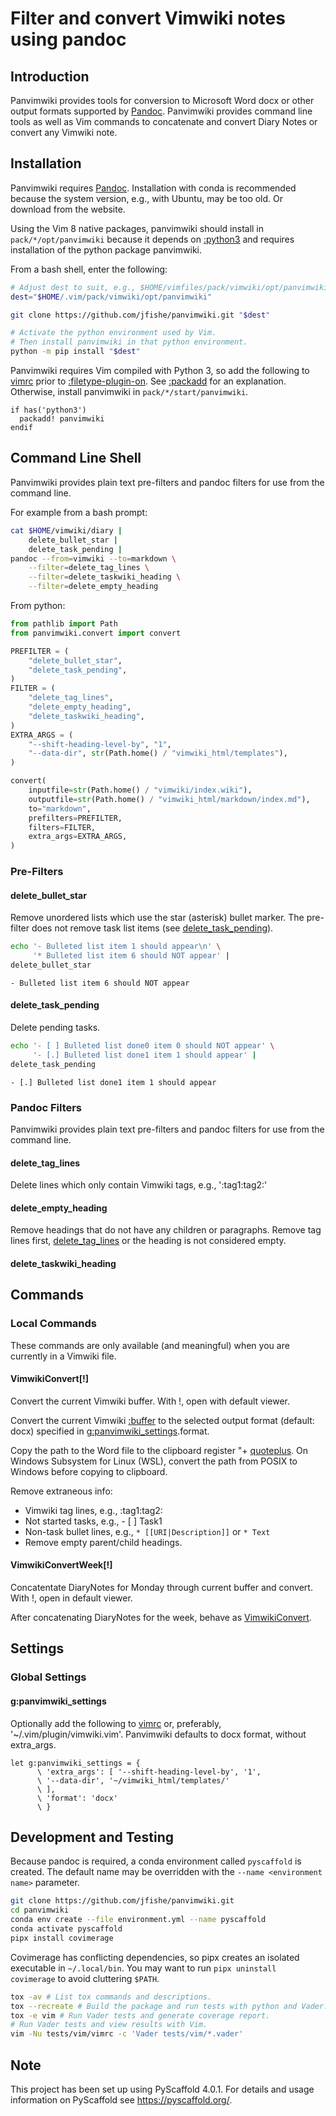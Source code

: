 # Filter and convert Vimwiki notes using pandoc

## Introduction

Panvimwiki provides tools for conversion to Microsoft Word docx or other
output formats supported by
[Pandoc](https://pandoc.org/ "Pandoc a universal document converter").
Panvimwiki provides command line tools as well as Vim commands to
concatenate and convert Diary Notes or convert any Vimwiki note.

## Installation

Panvimwiki requires
[Pandoc](https://pandoc.org/ "Pandoc a universal document converter").
Installation with conda is recommended because the system version, e.g., with
Ubuntu, may be too old. Or download from the website.

Using the Vim 8 native packages, panvimwiki should install in
`pack/*/opt/panvimwiki` because it depends on [:python3](https://vimhelp.org/if_pyth.txt.html#python3)
and requires installation of the python package panvimwiki.

From a bash shell, enter the following:

```bash
# Adjust dest to suit, e.g., $HOME/vimfiles/pack/vimwiki/opt/panvimwiki
dest="$HOME/.vim/pack/vimwiki/opt/panvimwiki"

git clone https://github.com/jfishe/panvimwiki.git "$dest"

# Activate the python environment used by Vim.
# Then install panvimwiki in that python environment.
python -m pip install "$dest"
```

Panvimwiki requires Vim compiled with Python 3, so add the following to
[vimrc](https://vimhelp.org/starting.txt.html#vimrc)
prior to [:filetype-plugin-on](https://vimhelp.org/filetype.txt.html#%3Afiletype-plugin-on).
See [:packadd](https://vimhelp.org/repeat.txt.html#%3Apackadd)
for an explanation. Otherwise, install panvimwiki in `pack/*/start/panvimwiki`.

```vim
if has('python3')
  packadd! panvimwiki
endif
```

## Command Line Shell

Panvimwiki provides plain text pre-filters and pandoc filters for use from
the command line.

For example from a bash prompt:

```bash
cat $HOME/vimwiki/diary |
    delete_bullet_star |
    delete_task_pending |
pandoc --from=vimwiki --to=markdown \
    --filter=delete_tag_lines \
    --filter=delete_taskwiki_heading \
    --filter=delete_empty_heading
```

From python:

```python
from pathlib import Path
from panvimwiki.convert import convert

PREFILTER = (
    "delete_bullet_star",
    "delete_task_pending",
)
FILTER = (
    "delete_tag_lines",
    "delete_empty_heading",
    "delete_taskwiki_heading",
)
EXTRA_ARGS = (
    "--shift-heading-level-by", "1",
    "--data-dir", str(Path.home() / "vimwiki_html/templates"),
)

convert(
    inputfile=str(Path.home() / "vimwiki/index.wiki"),
    outputfile=str(Path.home() / "vimwiki_html/markdown/index.md"),
    to="markdown",
    prefilters=PREFILTER,
    filters=FILTER,
    extra_args=EXTRA_ARGS,
)
```

### Pre-Filters

#### delete_bullet_star

Remove unordered lists which use the star (asterisk) bullet marker. The
pre-filter does not remove task list items (see [delete_task_pending](#delete_task_pending)).

```bash
echo '- Bulleted list item 1 should appear\n' \
     '* Bulleted list item 6 should NOT appear' |
delete_bullet_star
```

```text
- Bulleted list item 6 should NOT appear
```

#### delete_task_pending

Delete pending tasks.

```bash
echo '- [ ] Bulleted list done0 item 0 should NOT appear' \
     '- [.] Bulleted list done1 item 1 should appear' |
delete_task_pending
```

```text
- [.] Bulleted list done1 item 1 should appear
```

### Pandoc Filters

Panvimwiki provides plain text pre-filters and pandoc filters for use from
the command line.

#### delete_tag_lines

Delete lines which only contain Vimwiki tags, e.g., ':tag1:tag2:'

#### delete_empty_heading

Remove headings that do not have any children or paragraphs. Remove tag lines
first, [delete_tag_lines](#delete_tag_lines) or the heading is not considered empty.

#### delete_taskwiki_heading

## Commands

### Local Commands

These commands are only available (and meaningful) when you are currently in a
Vimwiki file.

#### VimwikiConvert[!]

Convert the current Vimwiki buffer. With !, open with default viewer.

Convert the current Vimwiki [:buffer](https://vimhelp.org/windows.txt.html#%3Abuffer)
to the selected output format (default: docx) specified in
[g:panvimwiki_settings](#gpanvimwiki_settings).format.

Copy the path to the Word file to the clipboard register "+
[quoteplus](https://vimhelp.org/gui_x11.txt.html#quoteplus).
On Windows Subsystem for Linux (WSL), convert the path from POSIX to Windows
before copying to clipboard.

Remove extraneous info:

- Vimwiki tag lines, e.g., :tag1:tag2:
- Not started tasks, e.g., - [ ] Task1
- Non-task bullet lines, e.g., `* [[URI|Description]]` or `* Text`
- Remove empty parent/child headings.

#### VimwikiConvertWeek[!]

Concatentate DiaryNotes for Monday through current buffer and convert.
With !, open in default viewer.

After concatenating DiaryNotes for the week, behave as [VimwikiConvert](#vimwikiconvert).

## Settings

### Global Settings

#### g:panvimwiki_settings

Optionally add the following to [vimrc](https://vimhelp.org/starting.txt.html#vimrc)
or, preferably, '~/.vim/plugin/vimwiki.vim'. Panvimwiki defaults to docx
format, without extra_args.

```vim
let g:panvimwiki_settings = {
      \ 'extra_args': [ '--shift-heading-level-by', '1',
      \ '--data-dir', '~/vimwiki_html/templates/'
      \ ],
      \ 'format': 'docx'
      \ }
```

## Development and Testing

Because pandoc is required, a conda environment called `pyscaffold` is created.
The default name may be overridden with the `--name <environment name>`
parameter.

```bash
git clone https://github.com/jfishe/panvimwiki.git
cd panvimwiki
conda env create --file environment.yml --name pyscaffold
conda activate pyscaffold
pipx install covimerage
```

Covimerage has conflicting dependencies, so pipx creates an isolated
executable in `~/.local/bin`. You may want to run `pipx uninstall covimerage`
to avoid cluttering `$PATH`.

```bash
tox -av # List tox commands and descriptions.
tox --recreate # Build the package and run tests with python and Vader.
tox -e vim # Run Vader tests and generate coverage report.
# Run Vader tests and view results with Vim.
vim -Nu tests/vim/vimrc -c 'Vader tests/vim/*.vader'
```

<!-- pyscaffold-notes -->

## Note

This project has been set up using PyScaffold 4.0.1. For details and usage
information on PyScaffold see https://pyscaffold.org/.
